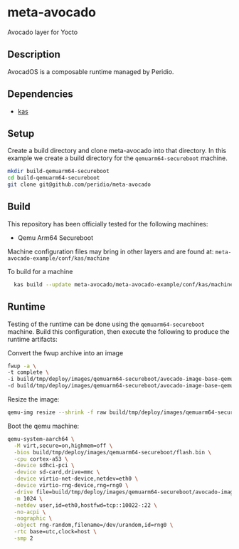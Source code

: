 # meta-avocado

Avocado layer for Yocto

## Description

AvocadOS is a composable runtime managed by Peridio.

## Dependencies

* [kas](https://kas.readthedocs.io/en/latest/userguide.html#dependencies-installation)

## Setup

Create a build directory and clone meta-avocado into that directory.
In this example we create a build directory for the `qemuarm64-secureboot`
machine.

```bash
mkdir build-qemuarm64-secureboot
cd build-qemuarm64-secureboot
git clone git@github.com/peridio/meta-avocado
```

## Build

This repository has been officially tested for the following machines:

* Qemu Arm64 Secureboot

Machine configuration files may bring in other layers and are found at:
`meta-avocado-example/conf/kas/machine`

To build for a machine

```bash
  kas build --update meta-avocado/meta-avocado-example/conf/kas/machine/qemuarm64-secureboot.yml
```

## Runtime

Testing of the runtime can be done using the `qemuarm64-secureboot` machine.
Build this configuration, then execute the following to produce the runtime
artifacts:

Convert the fwup archive into an image

```bash
fwup -a \
-t complete \
-i build/tmp/deploy/images/qemuarm64-secureboot/avocado-image-base-qemuarm64-secureboot.fw \
-d build/tmp/deploy/images/qemuarm64-secureboot/avocado-image-base-qemuarm64-secureboot.img
```

Resize the image:

```bash
qemu-img resize --shrink -f raw build/tmp/deploy/images/qemuarm64-secureboot/avocado-image-base-qemuarm64-secureboot.img 512M
```

Boot the qemu machine:

```bash
qemu-system-aarch64 \
  -M virt,secure=on,highmem=off \
  -bios build/tmp/deploy/images/qemuarm64-secureboot/flash.bin \
  -cpu cortex-a53 \
  -device sdhci-pci \
  -device sd-card,drive=mmc \
  -device virtio-net-device,netdev=eth0 \
  -device virtio-rng-device,rng=rng0 \
  -drive file=build/tmp/deploy/images/qemuarm64-secureboot/avocado-image-base-qemuarm64-secureboot.img,if=none,format=raw,id=mmc \
  -m 1024 \
  -netdev user,id=eth0,hostfwd=tcp::10022-:22 \
  -no-acpi \
  -nographic \
  -object rng-random,filename=/dev/urandom,id=rng0 \
  -rtc base=utc,clock=host \
  -smp 2
```
